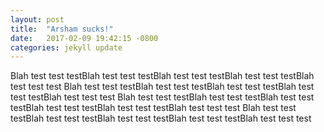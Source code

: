 ```yaml
---
layout: post
title:  "Arsham sucks!"
date:   2017-02-09 19:42:15 -0800
categories: jekyll update
---
```

Blah test test testBlah test test testBlah test test testBlah test test testBlah test test test
Blah test test testBlah test test testBlah test test testBlah test test testBlah test test test
Blah test test testBlah test test testBlah test test testBlah test test testBlah test test testBlah test test test
Blah test test testBlah test test testBlah test test testBlah test test testBlah test test test
